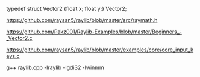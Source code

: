 typedef struct Vector2 {float x; float y;} Vector2;  
  
https://github.com/raysan5/raylib/blob/master/src/raymath.h  
  
https://github.com/Pakz001/Raylib-Examples/blob/master/Beginners_-_Vector2.c  
  
https://github.com/raysan5/raylib/blob/master/examples/core/core_input_keys.c  
  
g++ raylib.cpp -lraylib -lgdi32 -lwinmm
